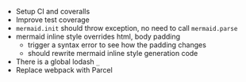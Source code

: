 - Setup CI and coveralls
- Improve test coverage
- `mermaid.init` should throw exception, no need to call `mermaid.parse`
- mermaid inline style overrides html, body padding
    - trigger a syntax error to see how the padding changes
    - should rewrite mermaid inline style generation code
- There is a global lodash `_`
- Replace webpack with Parcel
